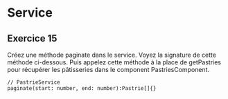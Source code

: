 # Service

## Exercice 15

Créez une méthode paginate dans le service. Voyez la signature de cette méthode
ci-dessous. Puis appelez cette méthode à la place de getPastries pour récupérer
les pâtisseries dans le component PastriesComponent.

```angularjs
// PastrieService
paginate(start: number, end: number):Pastrie[]{}
```